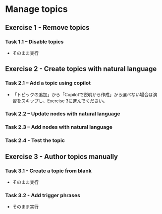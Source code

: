 # Manage topics

## Exercise 1 - Remove topics
### Task 1.1 – Disable topics
- そのまま実行
  
## Exercise 2 - Create topics with natural language
### Task 2.1 – Add a topic using copilot
- 「トピックの追加」から「Copilotで説明から作成」から選べない場合は演習をスキップし、Exercise 3に進んでください。
### Task 2.2 – Update nodes with natural language
### Task 2.3 – Add nodes with natural language
### Task 2.4 - Test the topic

## Exercise 3 - Author topics manually
### Task 3.1 - Create a topic from blank
- そのまま実行
### Task 3.2 - Add trigger phrases
- そのまま実行
